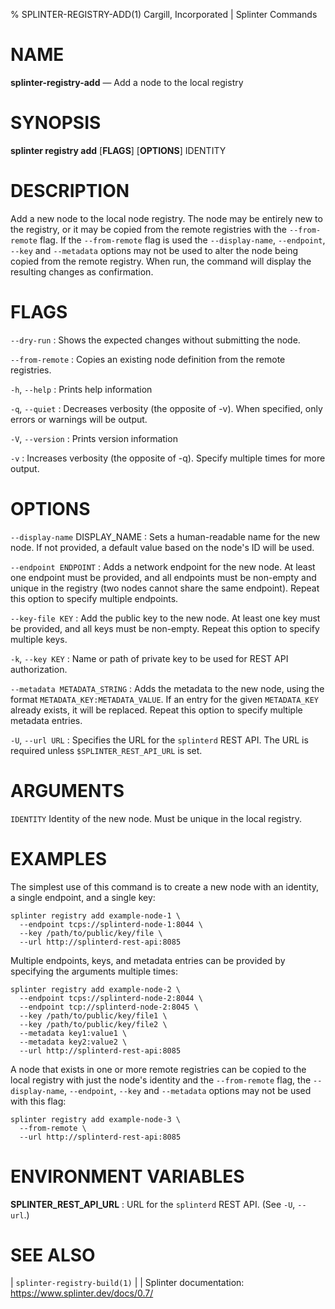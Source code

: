 % SPLINTER-REGISTRY-ADD(1) Cargill, Incorporated | Splinter Commands
<!--
  Copyright 2018-2021 Cargill Incorporated
  Licensed under Creative Commons Attribution 4.0 International License
  https://creativecommons.org/licenses/by/4.0/
-->

NAME
====

**splinter-registry-add** — Add a node to the local registry

SYNOPSIS
========

**splinter registry add** \[**FLAGS**\] \[**OPTIONS**\] IDENTITY

DESCRIPTION
===========

Add a new node to the local node registry. The node may be entirely new to the
registry, or it may be copied from the remote registries with the
`--from-remote` flag. If the `--from-remote` flag is used the `--display-name`,
`--endpoint`, `--key` and `--metadata` options may not be used to alter the
node being copied from the remote registry. When run, the command will
display the resulting changes as confirmation.

FLAGS
=====
`--dry-run`
: Shows the expected changes without submitting the node.

`--from-remote`
: Copies an existing node definition from the remote registries.

`-h`, `--help`
: Prints help information

`-q`, `--quiet`
: Decreases verbosity (the opposite of -v). When specified, only errors or
  warnings will be output.

`-V`, `--version`
: Prints version information

`-v`
: Increases verbosity (the opposite of -q). Specify multiple times for more
  output.

OPTIONS
=======

`--display-name` DISPLAY_NAME
: Sets a human-readable name for the new node. If not provided, a default value
based on the node's ID will be used.

`--endpoint ENDPOINT`
: Adds a network endpoint for the new node. At least one endpoint must be
provided, and all endpoints must be non-empty and unique in the registry (two
nodes cannot share the same endpoint). Repeat this option to specify multiple
endpoints.

`--key-file KEY`
: Add the public key to the new node. At least one key must be provided, and all
keys must be non-empty. Repeat this option to specify multiple keys.

`-k`, `--key KEY`
: Name or path of private key to be used for REST API authorization.

`--metadata METADATA_STRING`
: Adds the metadata to the new node, using the format
`METADATA_KEY:METADATA_VALUE`. If an entry for the given `METADATA_KEY` already
exists, it will be replaced. Repeat this option to specify multiple metadata
entries.

`-U`, `--url URL`
: Specifies the URL for the `splinterd` REST API. The URL is required unless
  `$SPLINTER_REST_API_URL` is set.

ARGUMENTS
=========

`IDENTITY`
Identity of the new node. Must be unique in the local registry.

EXAMPLES
========

The simplest use of this command is to create a new node with an identity, a
single endpoint, and a single key:

```
splinter registry add example-node-1 \
  --endpoint tcps://splinterd-node-1:8044 \
  --key /path/to/public/key/file \
  --url http://splinterd-rest-api:8085
```

Multiple endpoints, keys, and metadata entries can be provided by specifying the
arguments multiple times:

```
splinter registry add example-node-2 \
  --endpoint tcps://splinterd-node-2:8044 \
  --endpoint tcp://splinterd-node-2:8045 \
  --key /path/to/public/key/file1 \
  --key /path/to/public/key/file2 \
  --metadata key1:value1 \
  --metadata key2:value2 \
  --url http://splinterd-rest-api:8085
```

A node that exists in one or more remote registries can be copied to the local
registry with just the node's identity and the `--from-remote` flag, the
`--display-name`, `--endpoint`, `--key` and `--metadata` options may not be used
with this flag:

```
splinter registry add example-node-3 \
  --from-remote \
  --url http://splinterd-rest-api:8085
```

ENVIRONMENT VARIABLES
=====================

**SPLINTER_REST_API_URL**
: URL for the `splinterd` REST API. (See `-U`, `--url`.)

SEE ALSO
========
| `splinter-registry-build(1)`
|
| Splinter documentation: https://www.splinter.dev/docs/0.7/
